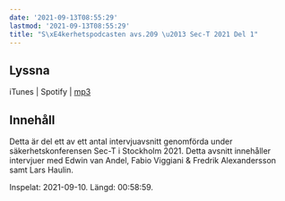 ```yaml
---
date: '2021-09-13T08:55:29'
lastmod: '2021-09-13T08:55:29'
title: "S\xE4kerhetspodcasten avs.209 \u2013 Sec-T 2021 Del 1"
---
```

## Lyssna

iTunes \| Spotify \| [mp3](https://traffic.libsyn.com/secure/sakerhetspodcasten/sec-t_2021_part1.mp3)

## Innehåll

Detta är del ett av ett antal intervjuavsnitt genomförda under säkerhetskonferensen
Sec-T i Stockholm 2021. Detta avsnitt innehåller intervjuer med Edwin van Andel,
Fabio Viggiani & Fredrik Alexandersson samt Lars Haulin.

Inspelat: 2021-09-10. Längd: 00:58:59.

